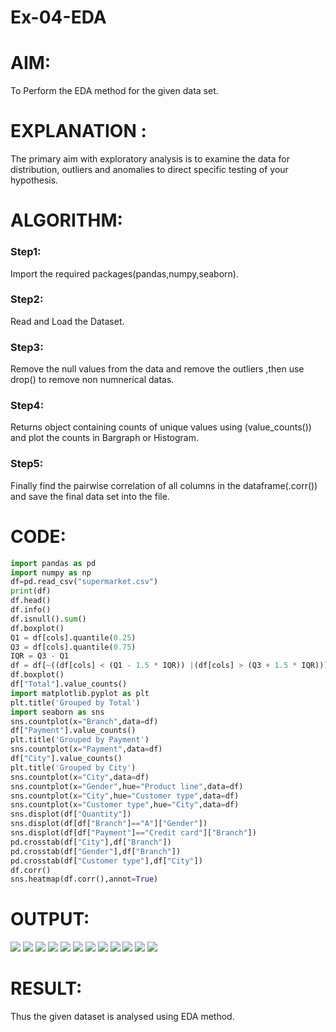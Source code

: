 # Ex-04-EDA
# AIM:
To Perform the EDA method for the given data set.

# EXPLANATION :
The primary aim with exploratory analysis is to examine the data for distribution, outliers and anomalies to direct specific testing of your hypothesis.

# ALGORITHM:
### Step1:
Import the required packages(pandas,numpy,seaborn).

### Step2:
Read and Load the Dataset.

### Step3:
Remove the null values from the data and remove the outliers ,then use drop() to remove non numnerical datas.

### Step4:
Returns object containing counts of unique values using (value_counts()) and plot the counts in Bargraph or Histogram.

### Step5:
Finally find the pairwise correlation of all columns in the dataframe(.corr()) and save the final data set into the file.
# CODE:
```python
import pandas as pd
import numpy as np
df=pd.read_csv("supermarket.csv")
print(df)
df.head()
df.info()
df.isnull().sum()
df.boxplot()
Q1 = df[cols].quantile(0.25)
Q3 = df[cols].quantile(0.75)
IQR = Q3 - Q1
df = df[~((df[cols] < (Q1 - 1.5 * IQR)) |(df[cols] > (Q3 + 1.5 * IQR))).any(axis=1)]
df.boxplot()
df["Total"].value_counts()
import matplotlib.pyplot as plt
plt.title('Grouped by Total')
import seaborn as sns
sns.countplot(x="Branch",data=df)
df["Payment"].value_counts()
plt.title('Grouped by Payment')
sns.countplot(x="Payment",data=df)
df["City"].value_counts()
plt.title('Grouped by City')
sns.countplot(x="City",data=df)
sns.countplot(x="Gender",hue="Product line",data=df)
sns.countplot(x="City",hue="Customer type",data=df)
sns.countplot(x="Customer type",hue="City",data=df)
sns.displot(df["Quantity"])
sns.displot(df[df["Branch"]=="A"]["Gender"])
sns.displot(df[df["Payment"]=="Credit card"]["Branch"])
pd.crosstab(df["City"],df["Branch"])
pd.crosstab(df["Gender"],df["Branch"])
pd.crosstab(df["Customer type"],df["City"])
df.corr()
sns.heatmap(df.corr(),annot=True)
```
# OUTPUT:
![](./ot1.jpg)
![](./ot2.jpg)
![](./ot3.jpg)
![](./ot4.jpg)
![](./ot5.jpg)
![](./ot6.jpg)
![](./ot7.jpg)
![](./ot8.jpg)
![](./ot9.jpg)
![](./ot10.jpg)
![](./ot11.jpg)
![](./ot12.jpg)
# RESULT:
Thus the given dataset is analysed using EDA method.